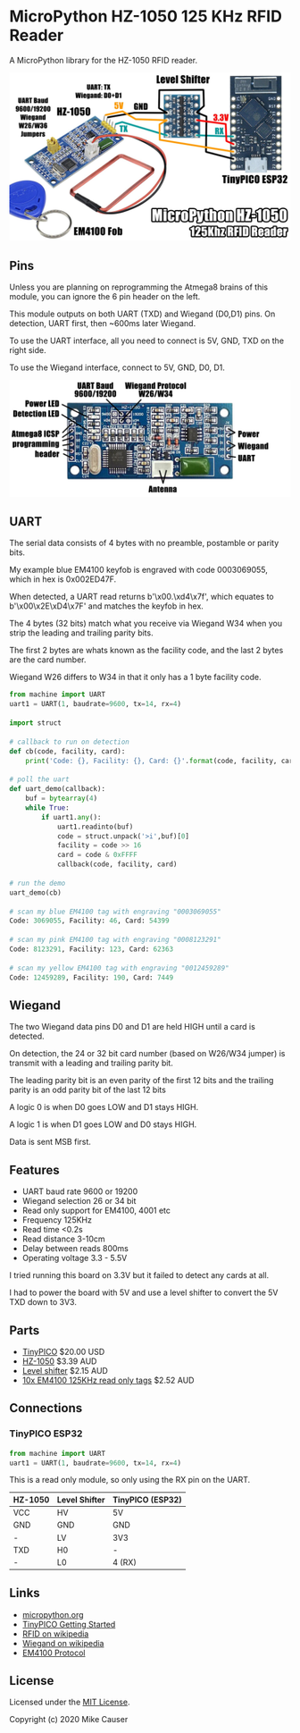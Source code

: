 # MicroPython HZ-1050 125 KHz RFID Reader

A MicroPython library for the HZ-1050 RFID reader.

![demo](docs/demo.jpg)


## Pins

Unless you are planning on reprogramming the Atmega8 brains of this module, you can ignore the 6 pin header on the left.

This module outputs on both UART (TXD) and Wiegand (D0,D1) pins. On detection, UART first, then ~600ms later Wiegand.

To use the UART interface, all you need to connect is 5V, GND, TXD on the right side.

To use the Wiegand interface, connect to 5V, GND, D0, D1.

![pins](docs/pins.jpg)


## UART

The serial data consists of 4 bytes with no preamble, postamble or parity bits.

My example blue EM4100 keyfob is engraved with code 0003069055, which in hex is 0x002ED47F.

When detected, a UART read returns b'\x00.\xd4\x7f', which equates to b'\x00\x2E\xD4\x7F' and matches the keyfob in hex.

The 4 bytes (32 bits) match what you receive via Wiegand W34 when you strip the leading and trailing parity bits.

The first 2 bytes are whats known as the facility code, and the last 2 bytes are the card number.

Wiegand W26 differs to W34 in that it only has a 1 byte facility code.

```python
from machine import UART
uart1 = UART(1, baudrate=9600, tx=14, rx=4)

import struct

# callback to run on detection
def cb(code, facility, card):
	print('Code: {}, Facility: {}, Card: {}'.format(code, facility, card))

# poll the uart
def uart_demo(callback):
	buf = bytearray(4)
	while True:
		if uart1.any():
			uart1.readinto(buf)
			code = struct.unpack('>i',buf)[0]
			facility = code >> 16
			card = code & 0xFFFF
			callback(code, facility, card)

# run the demo
uart_demo(cb)

# scan my blue EM4100 tag with engraving "0003069055"
Code: 3069055, Facility: 46, Card: 54399

# scan my pink EM4100 tag with engraving "0008123291"
Code: 8123291, Facility: 123, Card: 62363

# scan my yellow EM4100 tag with engraving "0012459289"
Code: 12459289, Facility: 190, Card: 7449
```


## Wiegand

The two Wiegand data pins D0 and D1 are held HIGH until a card is detected.

On detection, the 24 or 32 bit card number (based on W26/W34 jumper) is transmit with a leading and trailing parity bit.

The leading parity bit is an even parity of the first 12 bits and the trailing parity is an odd parity bit of the last 12 bits

A logic 0 is when D0 goes LOW and D1 stays HIGH.

A logic 1 is when D1 goes LOW and D0 stays HIGH.

Data is sent MSB first.


## Features

* UART baud rate 9600 or 19200
* Wiegand selection 26 or 34 bit
* Read only support for EM4100, 4001 etc
* Frequency 125KHz
* Read time <0.2s
* Read distance 3-10cm
* Delay between reads 800ms
* Operating voltage 3.3 - 5.5V

I tried running this board on 3.3V but it failed to detect any cards at all.

I had to power the board with 5V and use a level shifter to convert the 5V TXD down to 3V3.


## Parts

* [TinyPICO](https://www.tinypico.com/) $20.00 USD
* [HZ-1050](https://www.aliexpress.com/item/32925644547.html) $3.39 AUD
* [Level shifter](https://www.aliexpress.com/item/1972789887.html) $2.15 AUD
* [10x EM4100 125KHz read only tags](https://www.aliexpress.com/item/32434392248.html) $2.52 AUD


## Connections

### TinyPICO ESP32

```python
from machine import UART
uart1 = UART(1, baudrate=9600, tx=14, rx=4)
```

This is a read only module, so only using the RX pin on the UART.

HZ-1050 | Level Shifter | TinyPICO (ESP32)
------- | ------------- | ----------------
VCC     | HV            | 5V
GND     | GND           | GND
\-      | LV            | 3V3
TXD     | H0            | \-
\-      | L0            | 4 (RX)


## Links

* [micropython.org](http://micropython.org)
* [TinyPICO Getting Started](https://www.tinypico.com/gettingstarted)
* [RFID on wikipedia](https://en.wikipedia.org/wiki/Radio-frequency_identification)
* [Wiegand on wikipedia](https://en.wikipedia.org/wiki/Wiegand_interface)
* [EM4100 Protocol](http://www.priority1design.com.au/em4100_protocol.html)

## License

Licensed under the [MIT License](http://opensource.org/licenses/MIT).

Copyright (c) 2020 Mike Causer
